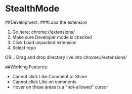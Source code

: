 # StealthMode

##Development:
###Load the extension
1. Go here: chrome://extensions/
2. Make sure Developer mode is checked
3. Click Load unpacked extension
4. Select repo

OR... Drag and drop directory live into chrome://extensions/

##Working Features:
- Cannot click Like Comment or Share 
- Cannot click Like on comments
- Hover on these areas is a "not-allowed" cursor
